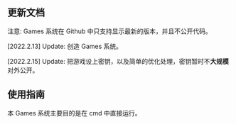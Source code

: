 ## 更新文档

注意: Games 系统在 Github 中只支持显示最新的版本，并且不公开代码。

[2022.2.13] Update: 创造 Games 系统。

[2022.2.15] Update: 把游戏设上密钥，以及简单的优化处理，密钥暂时不**大规模**对外公开。

## 使用指南

本 Games 系统主要目的是在 cmd 中直接运行。

